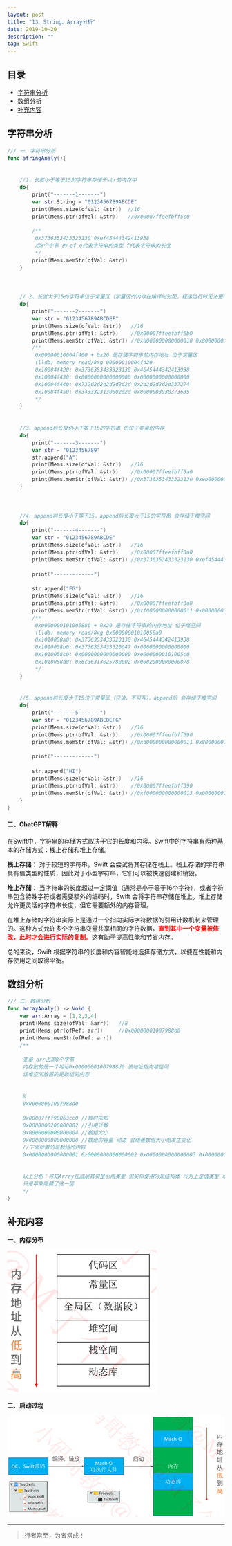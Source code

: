 ```yaml
---
layout: post
title: "13、String、Array分析"
date: 2019-10-20
description: ""
tag: Swift
---
```



## 目录
* [字符串分析](#content1)
* [数组分析](#content2)
* [补充内容](#content3)



<!-- ************************************************ -->
## <a id="content1"></a>字符串分析

```swift
/// 一、字符串分析
func stringAnaly(){
    

    //1、长度小于等于15的字符串存储于str的内存中
    do{
        print("-------1-------")
        var str:String = "0123456789ABCDE"
        print(Mems.size(ofVal: &str))  //16
        print(Mems.ptr(ofVal: &str))   //0x00007ffeefbff5c0
        
        /**
         0x3736353433323130 0xef45444342413938
         后8个字节 的 ef e代表字符串的类型 f代表字符串的长度
         */
        print(Mems.memStr(ofVal: &str))
    }

    
    
    // 2、长度大于15的字符串位于常量区（常量区的内存在编译时分配，程序运行时无法更改）
    do{
        print("-------2-------")
        var str = "0123456789ABCDEF"
        print(Mems.size(ofVal: &str))   //16
        print(Mems.ptr(ofVal: &str))    //0x00007ffeefbff5b0
        print(Mems.memStr(ofVal: &str)) //0xd000000000000010 0x800000010004f400
        /**
         0x00000010004f400 + 0x20 是存储字符串的内存地址 位于常量区
         (lldb) memory read/8xg 00000010004f420
         0x10004f420: 0x3736353433323130 0x4645444342413938
         0x10004f430: 0x0000000000000000 0x0000000000000000
         0x10004f440: 0x732d2d2d2d2d2d2d 0x2d2d2d2d2d337274
         0x10004f450: 0x3433323130002d2d 0x0000003938373635
         */
    }
    

    //3、append后长度仍小于等于15的字符串 仍位于变量的内存
    do{
        print("-------3-------")
        var str = "0123456789"
        str.append("A")
        print(Mems.size(ofVal: &str))   //16
        print(Mems.ptr(ofVal: &str))    //0x00007ffeefbff5a0
        print(Mems.memStr(ofVal: &str)) //0x3736353433323130 0xeb00000000413938
    }


    
    //4、append前长度小于等于15，append后长度大于15的字符串 会存储于堆空间
    do{
        print("-------4-------")
        var str = "0123456789ABCDE"
        print(Mems.size(ofVal: &str))   //16
        print(Mems.ptr(ofVal: &str))    //0x00007ffeefbff3a0
        print(Mems.memStr(ofVal: &str)) //0x3736353433323130 0xef45444342413938
        
        print("-------------")
        
        str.append("FG")
        print(Mems.size(ofVal: &str))   //16
        print(Mems.ptr(ofVal: &str))    //0x00007ffeefbff3a0
        print(Mems.memStr(ofVal: &str)) //0xf000000000000011 0x0000000101005880
        /**
         0x0000000101005880 + 0x20 是存储字符串的内存地址 位于堆空间
         (lldb) memory read/8xg 0x00000001010058a0
         0x1010058a0: 0x3736353433323130 0x4645444342413938
         0x1010058b0: 0x3736353433320047 0x0000000000000000
         0x1010058c0: 0x0000000000000000 0xe0000000101005c0
         0x1010058d0: 0x6c36313025780002 0x0002000000000078
         */
    }
    
    
    //5、append前长度大于15位于常量区（只读，不可写），append后 会存储于堆空间
    do{
        print("-------5-------")
        var str = "0123456789ABCDEFG"
        print(Mems.size(ofVal: &str))   //16
        print(Mems.ptr(ofVal: &str))    //0x00007ffeefbff390
        print(Mems.memStr(ofVal: &str)) //0xd000000000000011 0x80000001000843f0
        
        print("-------------")
        
        str.append("HI")
        print(Mems.size(ofVal: &str))   //16
        print(Mems.ptr(ofVal: &str))    //0x00007ffeefbff390
        print(Mems.memStr(ofVal: &str)) //0xf000000000000013 0x0000000100707490
    }
}
```

#### **二、ChatGPT解释**

在Swift中，字符串的存储方式取决于它的长度和内容。Swift中的字符串有两种基本的存储方式：栈上存储和堆上存储。

**栈上存储**： 对于较短的字符串，Swift 会尝试将其存储在栈上。栈上存储的字符串具有值类型的性质，因此对于小型字符串，它们可以被快速创建和销毁。

**堆上存储**： 当字符串的长度超过一定阈值（通常是小于等于16个字符），或者字符串包含特殊字符或者需要额外的编码时，Swift 会将字符串存储在堆上。堆上存储允许更灵活的字符串长度，但它需要额外的内存管理。

在堆上存储的字符串实际上是通过一个指向实际字符数据的引用计数机制来管理的。这种方式允许多个字符串变量共享相同的字符数据，<span style="color:red;font-weight:bold">直到其中一个变量被修改，此时才会进行实际的复制。</span>这有助于提高性能和节省内存。

总的来说，Swift 根据字符串的长度和内容智能地选择存储方式，以便在性能和内存使用之间取得平衡。

<!-- ************************************************ -->
## <a id="content2"></a>数组分析


```swift
/// 二、数组分析
func arrayAnaly() -> Void {
    var arr:Array = [1,2,3,4]
    print(Mems.size(ofVal: &arr))   //8
    print(Mems.ptr(ofRef: arr))     //0x00000001007988d0
    print(Mems.memStr(ofRef: arr))
    /**
     
     变量 arr占用8个字节
     内存放的是一个地址0x00000001007988d0 该地址指向堆空间
     该堆空间放置的是数组的内容

     
     8
     0x00000001007988d0
     
     0x00007fff90063cc0 //暂时未知
     0x0000000200000002 //引用计数
     0x0000000000000004 //数组大小
     0x0000000000000008 //数组的容量 动态 会随着数组大小而发生变化
     //下面放置的是数组的内容
     0x0000000000000001 0x0000000000000002 0x0000000000000003 0x0000000000000004

     
     以上分析：可知Array在底层其实是引用类型 但实际使用时是结构体 行为上是值类型 本质是引用类型
     只是苹果隐藏了这一层
     */
}
```

<!-- ************************************************ -->
## <a id="content3"></a>补充内容

**一、内存分布**

<img src="/images/Swift/swift13_0.png" alt="img">


**二、启动过程**

<img src="/images/Swift/swift13_1.png" alt="img">



----------
>  行者常至，为者常成！
